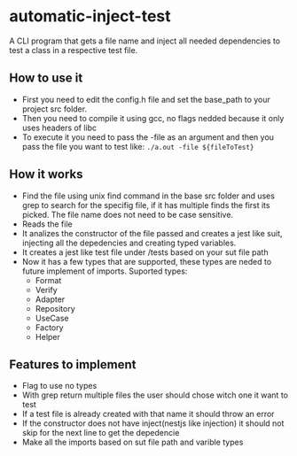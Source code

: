 # automatic-inject-test
A CLI program that gets a file name and inject all needed dependencies to test a class in a respective test file.

## How to use it
  - First you need to edit the config.h file and set the base_path to your project src folder.
  - Then you need to compile it using gcc, no flags nedded because it only uses headers of libc
  - To execute it you need to pass the -file as an argument and then you pass the file you want to test like: `./a.out -file ${fileToTest}`

## How it works
  - Find the file using unix find command in the base src folder and uses grep to search for the specifig file, if it has multiple finds the first its picked. The file name does not need to be case sensitive.
  - Reads the file 
  - It analizes the constructor of the file passed and creates a jest like suit, injecting all the depedencies and creating typed variables.
  - It creates a jest like test file under /tests based on your sut file path 
  - Now it has a few types that are supported, these types are neded to future implement of imports. Suported types:
    - Format
    - Verify
    - Adapter
    - Repository
    - UseCase
    - Factory
    - Helper 

## Features to implement
  - Flag to use no types
  - With grep return multiple files the user should chose witch one it want to test
  - If a test file is already created with that name it should throw an error
  - If the constructor does not have inject(nestjs like injection) it should not skip for the next line to get the depedencie
  - Make all the imports based on sut file path and varible types
  
   
 
